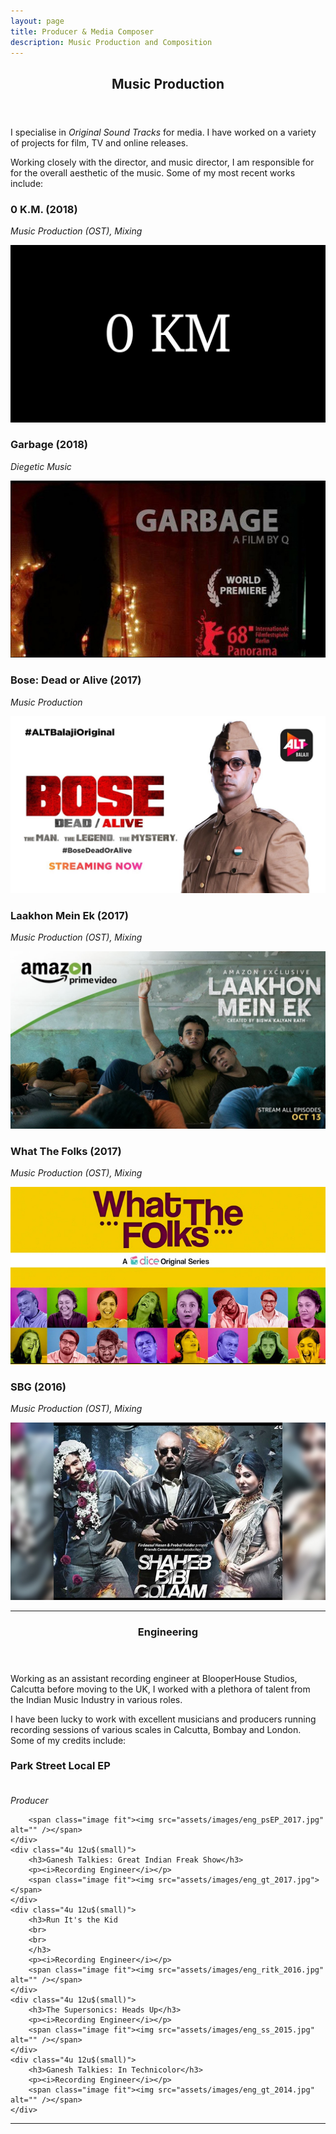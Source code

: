 ```yaml
---
layout: page
title: Producer & Media Composer
description: Music Production and Composition
---
```


<!-- Main -->
<div id="main" class="alt">

<!-- One -->
<section id="one">
	<div class="inner">
		<header class="major">
			<h1>Music Production</h1>
		</header>

<!-- Content -->
<!-- <h2 id="content">Sample Content</h2> -->
<p>I specialise in <i> Original Sound Tracks </i> for media. I have worked on a variety of projects for film, TV and online releases.</p>

<p> Working closely with the director, and music director, I am responsible for for the overall aesthetic of the music. Some of my most recent works include:</p>
<div class="row">
	<div class="4u 12u$(small)">
		<h3>0 K.M. (2018)</h3>
		<p><i>Music Production (OST), Mixing</i></p>
		<span class="image fit"><img src="assets/images/production_0KM_2017.jpg" alt="" /></span>
	</div>
	<div class="4u 12u$(small)">
		<h3>Garbage (2018)</h3>
		<p><i>Diegetic Music</i></p>
		<span class="image fit"><img src="assets/images/production_test_2017.jpg"></span>
	</div>
	<div class="4u 12u$(small)">
		<h3>Bose: Dead or Alive (2017)</h3>
		<p><i>Music Production</i></p>
		<span class="image fit"><img src="assets/images/production_bose_2017.jpg" alt="" /></span>
	</div>
	<div class="4u 12u$(small)">
		<h3>Laakhon Mein Ek (2017)</h3>
		<p><i>Music Production (OST), Mixing</i></p>
		<span class="image fit"><img src="assets/images/production_lme_2017.jpg" alt="" /></span>
	</div>
	<div class="4u 12u$(small)">
		<h3>What The Folks (2017)</h3>
		<p><i>Music Production (OST), Mixing</i></p>
		<span class="image fit"><img src="assets/images/production_wtf_2017.jpg" alt="" /></span>
	</div>
	<div class="4u 12u$(small)">
		<h3>SBG (2016)</h3>
		<p><i>Music Production (OST), Mixing</i></p>
		<span class="image fit"><img src="assets/images/production_sbg_2016.jpg" alt="" /></span>
	</div>
</div>
<hr class="major" />

<!-- //---ENGINEERING--// -->

<section id="two">
	<div class="inner">
		<header class="major">
			<h1>Engineering</h1>
		</header>

<!-- Content -->
<!-- <h2 id="content">Sample Content</h2> -->
<p>Working  as an assistant recording engineer at BlooperHouse Studios, Calcutta before moving to the UK, I worked with a plethora of talent from the Indian Music Industry in various roles. </p>

<p> I have been lucky to work with excellent musicians and producers running recording sessions of various scales in Calcutta, Bombay and London. Some of my credits include: </p>
<div class="row">
	<div class="4u 12u$(small)">
		<h3>Park Street Local EP
		<br>
		<br>
		</h3>
		<p><i>Producer</i></p>

		<span class="image fit"><img src="assets/images/eng_psEP_2017.jpg" alt="" /></span>
	</div>
	<div class="4u 12u$(small)">
		<h3>Ganesh Talkies: Great Indian Freak Show</h3>
		<p><i>Recording Engineer</i></p>
		<span class="image fit"><img src="assets/images/eng_gt_2017.jpg"></span>
	</div>
	<div class="4u 12u$(small)">
		<h3>Run It's the Kid
		<br>
		<br>
		</h3>
		<p><i>Recording Engineer</i></p>
		<span class="image fit"><img src="assets/images/eng_ritk_2016.jpg" alt="" /></span>
	</div>
	<div class="4u 12u$(small)">
		<h3>The Supersonics: Heads Up</h3>
		<p><i>Recording Engineer</i></p>
		<span class="image fit"><img src="assets/images/eng_ss_2015.jpg" alt="" /></span>
	</div>
	<div class="4u 12u$(small)">
		<h3>Ganesh Talkies: In Technicolor</h3>
		<p><i>Recording Engineer</i></p>
		<span class="image fit"><img src="assets/images/eng_gt_2014.jpg" alt="" /></span>
	</div>
<hr class="major" />

